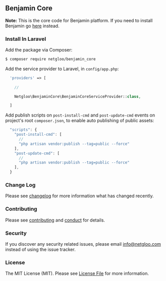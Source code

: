 ## Benjamin Core

<!-- [![Latest Version on Packagist][ico-version]][link-packagist] -->
<!-- [![Software License][ico-license]](license.md) -->
<!-- [![Build Status][ico-travis]][link-travis] -->
<!-- [![Coverage Status][ico-scrutinizer]][link-scrutinizer] -->
<!-- [![Quality Score][ico-code-quality]][link-code-quality] -->
<!-- [![Total Downloads][ico-downloads]][link-downloads] -->

**Note:** This is the core code for Benjamin platform. If you need to install Benjamin go [here](http://github.com/netgloo/benjamin) instead.

### Install In Laravel

Add the package via Composer:

``` bash
$ composer require netgloo/benjamin_core
```

Add the service provider to Laravel, in `config/app.php`:

``` php
  'providers' => [
    
    //

    Netgloo\BenjaminCore\BenjaminCoreServiceProvider::class,

  ]
```

Add publish scripts on `post-install-cmd` and `post-update-cmd` events on project's root `composer.json`, to enable auto publishing of public assets:

``` javascript
  "scripts": {
    "post-install-cmd": [
      //
      "php artisan vendor:publish --tag=public --force"
    ],
    "post-update-cmd": [
      //
      "php artisan vendor:publish --tag=public --force"
    ],
  }
```

<!--
### Usage

``` php
$skeleton = new League\Skeleton();
echo $skeleton->echoPhrase('Hello, League!');
```
-->

### Change Log

Please see [changelog](changelog.md) for more information what has changed recently.

<!--
## Testing

``` bash
$ composer test
```
-->

### Contributing

Please see [contributing](contributing.md) and [conduct](conduct.md) for details.

### Security

If you discover any security related issues, please email info@netgloo.com instead of using the issue tracker.

<!--
## Credits

- [Netgloo][link-author]

- [All Contributors][link-contributors]
-->

### License

The MIT License (MIT). Please see [License File](LICENSE.md) for more information.

[ico-version]: https://img.shields.io/packagist/v/netgloo/benjamin_core.svg?style=flat-square
[ico-license]: https://img.shields.io/badge/license-MIT-brightgreen.svg?style=flat-square
[ico-travis]: https://img.shields.io/travis/netgloo/benjamin_core/master.svg?style=flat-square
[ico-scrutinizer]: https://img.shields.io/scrutinizer/coverage/g/netgloo/benjamin_core.svg?style=flat-square
[ico-code-quality]: https://img.shields.io/scrutinizer/g/netgloo/benjamin_core.svg?style=flat-square
[ico-downloads]: https://img.shields.io/packagist/dt/netgloo/benjamin_core.svg?style=flat-square

[link-packagist]: https://packagist.org/packages/netgloo/benjamin_core
[link-travis]: https://travis-ci.org/netgloo/benjamin_core
[link-scrutinizer]: https://scrutinizer-ci.com/g/netgloo/benjamin_core/code-structure
[link-code-quality]: https://scrutinizer-ci.com/g/netgloo/benjamin_core
[link-downloads]: https://packagist.org/packages/netgloo/benjamin_core
[link-author]: https://github.com/netgloo
[link-contributors]: ../../contributors
